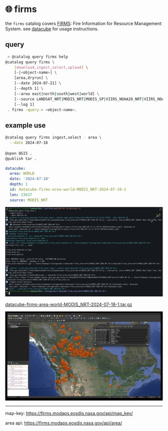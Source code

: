# 🌐 firms

the `firms` catalog covers [FIRMS](https://firms.modaps.eosdis.nasa.gov): Fire Information for Resource Management System. see [datacube](../README.md) for usage instructions.

## query

```bash
 > @catalog query firms help
@catalog query firms \
	[download,ingest,select,upload] \
	[-|<object-name>] \
	[area,dryrun] \
	[--date 2024-07-21] \
	[--depth 1] \
	[--area east|north|south|west|world] \
	[--source LANDSAT_NRT|MODIS_NRT|MODIS_SP|VIIRS_NOAA20_NRT|VIIRS_NOAA21_NRT|VIIRS_SNPP_NRT|VIIRS_SNPP_SP] \
	[--log 1]
 . firms -query-> <object-name>.
```

## example use

```bash
@catalog query firms ingest,select - area \
  --date 2024-07-18

@open QGIS .
@publish tar .
```

```yaml
datacube:
  area: WORLD
  date: '2024-07-18'
  depth: 1
  id: datacube-firms-area-world-MODIS_NRT-2024-07-18-1
  len: 23627
  source: MODIS_NRT
```


![image](https://raw.githubusercontent.com/kamangir/assets/main/blue-geo/datacube-firms_area-ingest.png)

[datacube-firms-area-world-MODIS_NRT-2024-07-18-1.tar.gz](https://kamangir-public.s3.ca-central-1.amazonaws.com/datacube-firms-area-world-MODIS_NRT-2024-07-18-1.tar.gz)

![image](https://raw.githubusercontent.com/kamangir/assets/main/blue-geo/datacube-firms_area.jpg)

---

map-key: https://firms.modaps.eosdis.nasa.gov/api/map_key/

area api: https://firms.modaps.eosdis.nasa.gov/api/area/

